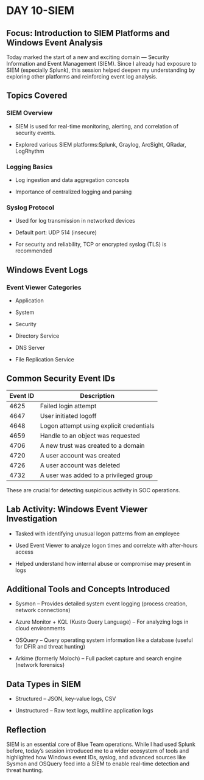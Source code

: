 # DAY 10-SIEM

## Focus: Introduction to SIEM Platforms and Windows Event Analysis

Today marked the start of a new and exciting domain — Security Information and Event Management (SIEM). Since I already had exposure to SIEM (especially Splunk), this session helped deepen my understanding by exploring other platforms and reinforcing event log analysis.

## Topics Covered

### SIEM Overview

- SIEM is used for real-time monitoring, alerting, and correlation of security events.

- Explored various SIEM platforms:Splunk, Graylog, ArcSight, QRadar, LogRhythm

### Logging Basics

- Log ingestion and data aggregation concepts

- Importance of centralized logging and parsing

### Syslog Protocol

- Used for log transmission in networked devices

- Default port: UDP 514 (insecure)

- For security and reliability, TCP or encrypted syslog (TLS) is recommended

## Windows Event Logs

### Event Viewer Categories

- Application

- System

- Security

- Directory Service

- DNS Server

- File Replication Service

## Common Security Event IDs

|Event ID        |Description                             |
|----------------|----------------------------------------|
|4625            |Failed login attempt                    |
|4647            |User initiated logoff                   |
|4648            |Logon attempt using explicit credentials|
|4659            |Handle to an object was requested       |
|4706            |A new trust was created to a domain     |
|4720            |A user account was created              |
|4726            |A user account was deleted              |
|4732            |A user was added to a privileged group  |

These are crucial for detecting suspicious activity in SOC operations.

## Lab Activity: Windows Event Viewer Investigation

- Tasked with identifying unusual logon patterns from an employee

- Used Event Viewer to analyze logon times and correlate with after-hours access

- Helped understand how internal abuse or compromise may present in logs

## Additional Tools and Concepts Introduced

- Sysmon – Provides detailed system event logging (process creation, network connections)

- Azure Monitor + KQL (Kusto Query Language) – For analyzing logs in cloud environments

- OSQuery – Query operating system information like a database (useful for DFIR and threat hunting)

- Arkime (formerly Moloch) – Full packet capture and search engine (network forensics)

## Data Types in SIEM

- Structured – JSON, key-value logs, CSV

- Unstructured – Raw text logs, multiline application logs

## Reflection

SIEM is an essential core of Blue Team operations. While I had used Splunk before, today’s session introduced me to a wider ecosystem of tools and highlighted how Windows event IDs, syslog, and advanced sources like Sysmon and OSQuery feed into a SIEM to enable real-time detection and threat hunting.
